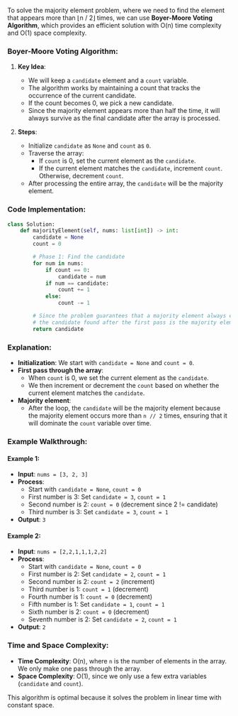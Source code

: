 To solve the majority element problem, where we need to find the element that appears more than ⌊n / 2⌋ times, we can use **Boyer-Moore Voting Algorithm**, which provides an efficient solution with O(n) time complexity and O(1) space complexity.

### Boyer-Moore Voting Algorithm:

1. **Key Idea**:
   - We will keep a `candidate` element and a `count` variable.
   - The algorithm works by maintaining a count that tracks the occurrence of the current candidate.
   - If the count becomes 0, we pick a new candidate.
   - Since the majority element appears more than half the time, it will always survive as the final candidate after the array is processed.

2. **Steps**:
   - Initialize `candidate` as `None` and `count` as `0`.
   - Traverse the array:
     - If `count` is 0, set the current element as the `candidate`.
     - If the current element matches the `candidate`, increment `count`. Otherwise, decrement `count`.
   - After processing the entire array, the `candidate` will be the majority element.

### Code Implementation:

```python
class Solution:
    def majorityElement(self, nums: list[int]) -> int:
        candidate = None
        count = 0

        # Phase 1: Find the candidate
        for num in nums:
            if count == 0:
                candidate = num
            if num == candidate:
                count += 1
            else:
                count -= 1

        # Since the problem guarantees that a majority element always exists,
        # the candidate found after the first pass is the majority element.
        return candidate
```

### Explanation:

- **Initialization**: We start with `candidate = None` and `count = 0`.
- **First pass through the array**:
  - When `count` is 0, we set the current element as the `candidate`.
  - We then increment or decrement the `count` based on whether the current element matches the `candidate`.
- **Majority element**:
  - After the loop, the `candidate` will be the majority element because the majority element occurs more than `n // 2` times, ensuring that it will dominate the `count` variable over time.

### Example Walkthrough:

#### Example 1:
- **Input**: `nums = [3, 2, 3]`
- **Process**:
  - Start with `candidate = None`, `count = 0`
  - First number is 3: Set `candidate = 3`, `count = 1`
  - Second number is 2: `count = 0` (decrement since 2 != candidate)
  - Third number is 3: Set `candidate = 3`, `count = 1`
- **Output**: `3`

#### Example 2:
- **Input**: `nums = [2,2,1,1,1,2,2]`
- **Process**:
  - Start with `candidate = None`, `count = 0`
  - First number is 2: Set `candidate = 2`, `count = 1`
  - Second number is 2: `count = 2` (increment)
  - Third number is 1: `count = 1` (decrement)
  - Fourth number is 1: `count = 0` (decrement)
  - Fifth number is 1: Set `candidate = 1`, `count = 1`
  - Sixth number is 2: `count = 0` (decrement)
  - Seventh number is 2: Set `candidate = 2`, `count = 1`
- **Output**: `2`

### Time and Space Complexity:
- **Time Complexity**: O(n), where `n` is the number of elements in the array. We only make one pass through the array.
- **Space Complexity**: O(1), since we only use a few extra variables (`candidate` and `count`).

This algorithm is optimal because it solves the problem in linear time with constant space.
